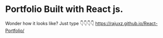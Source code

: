# Portfolio Built with React js. 
Wonder how it looks like?
Just type
👇👇👇👇
https://rajuxz.github.io/React-Portfolio/
